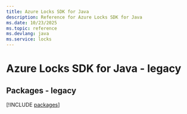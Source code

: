 ```yaml
---
title: Azure Locks SDK for Java
description: Reference for Azure Locks SDK for Java
ms.date: 10/23/2025
ms.topic: reference
ms.devlang: java
ms.service: locks
---
```

# Azure Locks SDK for Java - legacy
## Packages - legacy
[!INCLUDE [packages](locks-index.md)]